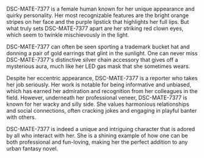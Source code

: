 DSC-MATE-7377 is a female human known for her unique appearance and quirky personality. Her most recognizable features are the bright orange stripes on her face and the purple lipstick that highlights her full lips. But what truly sets DSC-MATE-7377 apart are her striking red clown eyes, which seem to twinkle mischievously in the light. 

DSC-MATE-7377 can often be seen sporting a trademark bucket hat and donning a pair of gold earrings that glint in the sunlight. One can never miss DSC-MATE-7377's distinctive silver chain accessory that gives off a mysterious aura, much like her LED gas mask that she sometimes wears. 

Despite her eccentric appearance, DSC-MATE-7377 is a reporter who takes her job seriously. Her work is notable for being informative and unbiased, which has earned her admiration and recognition from her colleagues in the field. However, underneath her professional veneer, DSC-MATE-7377 is known for her wacky and silly side. She values harmonious relationships and social connections, often cracking jokes and engaging in playful banter with others. 

DSC-MATE-7377 is indeed a unique and intriguing character that is adored by all who interact with her. She is a shining example of how one can be both professional and fun-loving, making her the perfect addition to any urban fantasy novel.